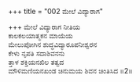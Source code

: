 +++
title = "002 ಮೇಲೆ ವಿದ್ಯಾರಾಗ"

+++
ಮೇಲೆ ವಿದ್ಯಾರಾಗ ನೀತಿಯ  
ಕಾಲಕಲಯಾತ್ಮಕನ ಮಾಯೆಯ  
ಮೇಲುಪೋಗಿನ ಶುದ್ಧವಿದ್ಯಾರೂಪನೀಶ್ವರನ   
ಕೇಳು ನೃಪತಿ ಸದಾಶಿವನನು  
ತ್ತಾಳ ಶಕ್ತಿಯನಖಿಲ ತತ್ವದ  
ಮೌಳಿಮಣಿಯನಖಂಡ ಚಿನುಮಯ ಶಿವನ ಚಿಂತಿಸಿದ      ॥2॥